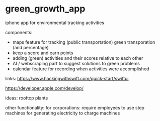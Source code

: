 # green_growth_app
iphone app for environmental tracking activities

components:
- maps feature for tracking (public transportation) green transporation (and percentage)
- keep a score and earn points
- adding (green) activities and their scores relative to each other
- AI / webscraping part to suggest solutions to green problems
- calendar feature for recording when activities were accomplished

links:
https://www.hackingwithswift.com/quick-start/swiftui

https://developer.apple.com/develop/

ideas:
rooftop plants

other functionality:
for corporations:
require employees to use step machines for generating electricity to charge machines 
